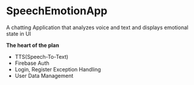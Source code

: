 # SpeechEmotionApp
A chatting Application that analyzes voice and text and displays emotional state in UI

**The heart of the plan**

+ TTS(Speech-To-Text)
+ Firebase Auth
+ Login, Register Exception Handling
+ User Data Management
